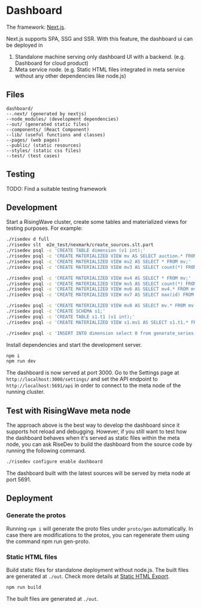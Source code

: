 # Dashboard

The framework: [Next.js](https://nextjs.org).

Next.js supports SPA, SSG and SSR. With this feature, the dashboard ui can be deployed in

1. Standalone machine serving only dashboard UI with a backend. (e.g. Dashboard for cloud product)
2. Meta service node. (e.g. Static HTML files integrated in meta service without any other dependencies like node.js)

## Files

```plain
dashboard/
--.next/ (generated by nextjs)
--node_modules/ (development dependencies)
--out/ (generated static files)
--components/ (React Component)
--lib/ (useful functions and classes)
--pages/ (web pages)
--public/ (static resources)
--styles/ (static css files)
--test/ (test cases)
```

## Testing

TODO: Find a suitable testing framework

## Development

Start a RisingWave cluster, create some tables and materialized views for testing purposes.
For example:

```bash
./risedev d full
./risedev slt  e2e_test/nexmark/create_sources.slt.part
./risedev psql -c 'CREATE TABLE dimension (v1 int);'
./risedev psql -c 'CREATE MATERIALIZED VIEW mv AS SELECT auction.* FROM dimension join auction on auction.id-auction.id = dimension.v1;'
./risedev psql -c 'CREATE MATERIALIZED VIEW mv2 AS SELECT * FROM mv;'
./risedev psql -c 'CREATE MATERIALIZED VIEW mv3 AS SELECT count(*) FROM mv2;'

./risedev psql -c 'CREATE MATERIALIZED VIEW mv4 AS SELECT * FROM mv;'
./risedev psql -c 'CREATE MATERIALIZED VIEW mv5 AS SELECT count(*) FROM mv2;'
./risedev psql -c 'CREATE MATERIALIZED VIEW mv6 AS SELECT mv4.* FROM mv4 join mv2 using(id);'
./risedev psql -c 'CREATE MATERIALIZED VIEW mv7 AS SELECT max(id) FROM mv;'

./risedev psql -c 'CREATE MATERIALIZED VIEW mv8 AS SELECT mv.* FROM mv join mv6 using(id);'
./risedev psql -c 'CREATE SCHEMA s1;'
./risedev psql -c 'CREATE TABLE s1.t1 (v1 int);'  
./risedev psql -c 'CREATE MATERIALIZED VIEW s1.mv1 AS SELECT s1.t1.* FROM s1.t1 join mv on s1.t1.v1 = mv.id;'

./risedev psql -c 'INSERT INTO dimension select 0 from generate_series(1, 10);'
```

Install dependencies and start the development server.

```bash
npm i
npm run dev
```

The dashboard is now served at port 3000.
Go to the Settings page at `http://localhost:3000/settings/` and set the API endpoint to
`http://localhost:5691/api` in order to connect to the meta node of the running cluster.

## Test with RisingWave meta node

The approach above is the best way to develop the dashboard since it supports hot reload and debugging.
However, if you still want to test how the dashboard behaves when it's served as static files within the meta node,
you can ask RiseDev to build the dashboard from the source code by running the following command.

```bash
./risedev configure enable dashboard
```

The dashboard built with the latest sources will be served by meta node at port 5691.

## Deployment

### Generate the protos

Running `npm i` will generate the proto files under `proto/gen` automatically. In case there are modifications to the protos, you can regenerate them using the command npm run gen-proto.

### Static HTML files

Build static files for standalone deployment without node.js. The built files are generated at `./out`.
Check more details at [Static HTML Export](https://nextjs.org/docs/advanced-features/static-html-export).

```bash
npm run build
```

The built files are generated at `./out`.
